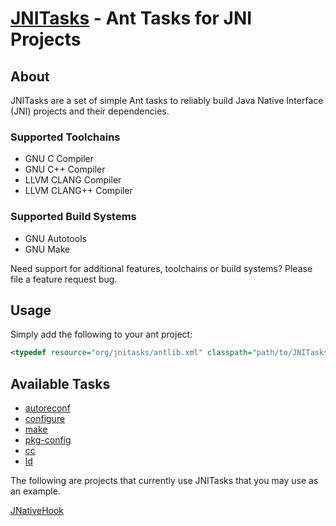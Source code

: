 [JNITasks](https://github.com/kwhat/jnitasks/) - Ant Tasks for JNI Projects
===========================================================================

## About
JNITasks are a set of simple Ant tasks to reliably build Java Native Interface (JNI) projects and their dependencies.

### Supported Toolchains
* GNU C Compiler
* GNU C++ Compiler
* LLVM CLANG Compiler
* LLVM CLANG++ Compiler

### Supported Build Systems
* GNU Autotools
* GNU Make

Need support for additional features, toolchains or build systems?  Please file a feature request bug.

## Usage
Simply add the following to your ant project:

```XML
<typedef resource="org/jnitasks/antlib.xml" classpath="path/to/JNITasks.jar" />
```

## Available Tasks
* [autoreconf](doc/AUTORECONF.md)
* [configure](doc/CONFIGURE.md)
* [make](doc/MAKE.md)
* [pkg-config](doc/PKGCONFIG.md)
* [cc](doc/CC.md)
* [ld](doc/LD.md)

The following are projects that currently use JNITasks that you may use as an example.

[JNativeHook](https://github.com/kwhat/jnativehook/)
